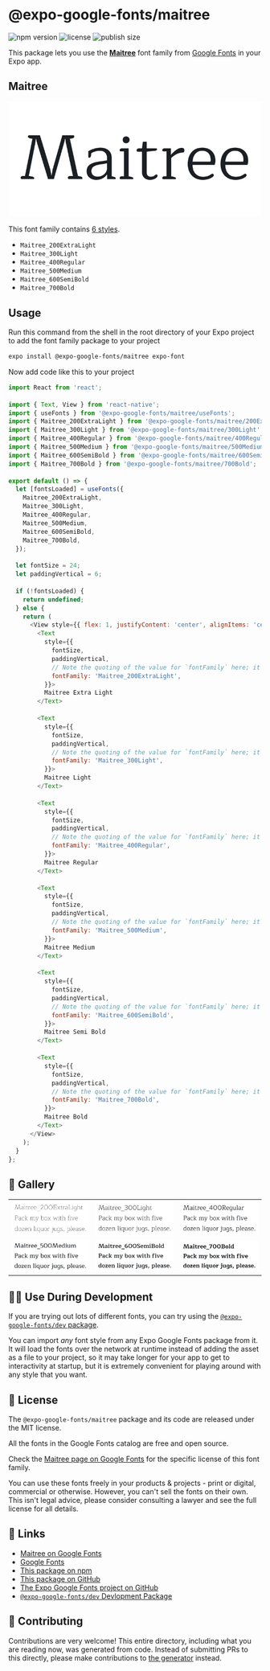 # @expo-google-fonts/maitree

![npm version](https://flat.badgen.net/npm/v/@expo-google-fonts/maitree)
![license](https://flat.badgen.net/github/license/expo/google-fonts)
![publish size](https://flat.badgen.net/packagephobia/install/@expo-google-fonts/maitree)

This package lets you use the [**Maitree**](https://fonts.google.com/specimen/Maitree) font family from [Google Fonts](https://fonts.google.com/) in your Expo app.

## Maitree

![Maitree](./font-family.png)

This font family contains [6 styles](#-gallery).

- `Maitree_200ExtraLight`
- `Maitree_300Light`
- `Maitree_400Regular`
- `Maitree_500Medium`
- `Maitree_600SemiBold`
- `Maitree_700Bold`

## Usage

Run this command from the shell in the root directory of your Expo project to add the font family package to your project
```sh
expo install @expo-google-fonts/maitree expo-font
```

Now add code like this to your project
```js
import React from 'react';

import { Text, View } from 'react-native';
import { useFonts } from '@expo-google-fonts/maitree/useFonts';
import { Maitree_200ExtraLight } from '@expo-google-fonts/maitree/200ExtraLight';
import { Maitree_300Light } from '@expo-google-fonts/maitree/300Light';
import { Maitree_400Regular } from '@expo-google-fonts/maitree/400Regular';
import { Maitree_500Medium } from '@expo-google-fonts/maitree/500Medium';
import { Maitree_600SemiBold } from '@expo-google-fonts/maitree/600SemiBold';
import { Maitree_700Bold } from '@expo-google-fonts/maitree/700Bold';

export default () => {
  let [fontsLoaded] = useFonts({
    Maitree_200ExtraLight,
    Maitree_300Light,
    Maitree_400Regular,
    Maitree_500Medium,
    Maitree_600SemiBold,
    Maitree_700Bold,
  });

  let fontSize = 24;
  let paddingVertical = 6;

  if (!fontsLoaded) {
    return undefined;
  } else {
    return (
      <View style={{ flex: 1, justifyContent: 'center', alignItems: 'center' }}>
        <Text
          style={{
            fontSize,
            paddingVertical,
            // Note the quoting of the value for `fontFamily` here; it expects a string!
            fontFamily: 'Maitree_200ExtraLight',
          }}>
          Maitree Extra Light
        </Text>

        <Text
          style={{
            fontSize,
            paddingVertical,
            // Note the quoting of the value for `fontFamily` here; it expects a string!
            fontFamily: 'Maitree_300Light',
          }}>
          Maitree Light
        </Text>

        <Text
          style={{
            fontSize,
            paddingVertical,
            // Note the quoting of the value for `fontFamily` here; it expects a string!
            fontFamily: 'Maitree_400Regular',
          }}>
          Maitree Regular
        </Text>

        <Text
          style={{
            fontSize,
            paddingVertical,
            // Note the quoting of the value for `fontFamily` here; it expects a string!
            fontFamily: 'Maitree_500Medium',
          }}>
          Maitree Medium
        </Text>

        <Text
          style={{
            fontSize,
            paddingVertical,
            // Note the quoting of the value for `fontFamily` here; it expects a string!
            fontFamily: 'Maitree_600SemiBold',
          }}>
          Maitree Semi Bold
        </Text>

        <Text
          style={{
            fontSize,
            paddingVertical,
            // Note the quoting of the value for `fontFamily` here; it expects a string!
            fontFamily: 'Maitree_700Bold',
          }}>
          Maitree Bold
        </Text>
      </View>
    );
  }
};

```

## 🔡 Gallery


||||
|-|-|-|
|![Maitree_200ExtraLight](./Maitree_200ExtraLight.ttf.png)|![Maitree_300Light](./Maitree_300Light.ttf.png)|![Maitree_400Regular](./Maitree_400Regular.ttf.png)||
|![Maitree_500Medium](./Maitree_500Medium.ttf.png)|![Maitree_600SemiBold](./Maitree_600SemiBold.ttf.png)|![Maitree_700Bold](./Maitree_700Bold.ttf.png)||


## 👩‍💻 Use During Development

If you are trying out lots of different fonts, you can try using the [`@expo-google-fonts/dev` package](https://github.com/expo/google-fonts/tree/master/font-packages/dev#readme).

You can import *any* font style from any Expo Google Fonts package from it. It will load the fonts
over the network at runtime instead of adding the asset as a file to your project, so it may take longer
for your app to get to interactivity at startup, but it is extremely convenient
for playing around with any style that you want.

## 📖 License

The `@expo-google-fonts/maitree` package and its code are released under the MIT license.

All the fonts in the Google Fonts catalog are free and open source.

Check the [Maitree page on Google Fonts](https://fonts.google.com/specimen/Maitree) for the specific license of this font family.

You can use these fonts freely in your products & projects - print or digital, commercial or otherwise. However, you can't sell the fonts on their own. This isn't legal advice, please consider consulting a lawyer and see the full license for all details.

## 🔗 Links

- [Maitree on Google Fonts](https://fonts.google.com/specimen/Maitree)
- [Google Fonts](https://fonts.google.com/)
- [This package on npm](https://www.npmjs.com/package/@expo-google-fonts/maitree)
- [This package on GitHub](https://github.com/expo/google-fonts/tree/master/font-packages/maitree)
- [The Expo Google Fonts project on GitHub](https://github.com/expo/google-fonts)
- [`@expo-google-fonts/dev` Devlopment Package](https://github.com/expo/google-fonts/tree/master/font-packages/dev)

## 🤝 Contributing

Contributions are very welcome! This entire directory, including what you are reading now, was generated from code. Instead of submitting PRs to this directly, please make contributions to [the generator](https://github.com/expo/google-fonts/tree/master/packages/generator) instead.
